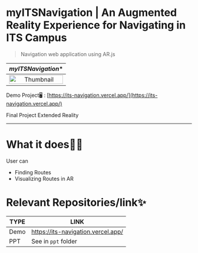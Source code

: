 # myITSNavigation | An Augmented Reality Experience for Navigating in ITS Campus
>Navigation web application using AR.js

|*myITSNavigation**|
|:-:|
|<a href="https://github.com/rx2023a/final-project-tim-cwk/assets/64743796/dc2eb9a6-b7eb-48de-b787-f3e6db62bf55"><img src="https://github.com/rx2023a/final-project-tim-cwk/assets/64743796/dc2eb9a6-b7eb-48de-b787-f3e6db62bf55" alt="Thumbnail" style='width:100%'></a><br /> |

Demo Project🖥 : [https://its-navigation.vercel.app/](https://its-navigation.vercel.app/)

Final Project Extended Reality

<hr/>

# What it does🤷‍♀️
User can
- Finding Routes
- Visualizing Routes in AR

# Relevant Repositories/link✨

| TYPE | LINK |
| ------ | ------ |
| Demo | https://its-navigation.vercel.app/ |
| PPT | See in `ppt` folder |
